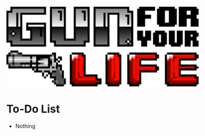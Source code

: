 ![alt text](https://github.com/AprilWRoss/Axio/raw/master/Title.png "GFYL")

# To-Do List
- Nothing

###
